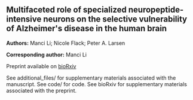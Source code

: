 ## Multifaceted role of specialized neuropeptide-intensive neurons on the selective vulnerability of Alzheimer's disease in the human brain

**Authors:** Manci Li; Nicole Flack; Peter A. Larsen

**Corresponding author:** Manci Li

Preprint available on [bioRxiv](https://doi.org/10.1101/2023.11.13.566905)

See additional_files/ for supplementary materials associated with the manuscript. 
See code/ for code. 
See bioRxiv for supplementary materials associated with the preprint. 

